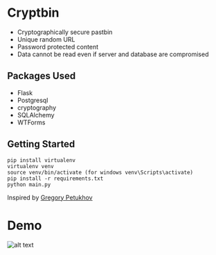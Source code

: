 # Cryptbin


* Cryptographically secure pastbin
* Unique random URL
* Password protected content
* Data cannot be read even if server and database are compromised

## Packages Used

* Flask
* Postgresql
* cryptography
* SQLAlchemy
* WTForms


## Getting Started

```
pip install virtualenv
virtualenv venv
source venv/bin/activate (for windows venv\Scripts\activate)
pip install -r requirements.txt
python main.py
```

Inspired by [Gregory Petukhov](https://github.com/lorien "lorien")


# Demo
![alt text](https://github.com/ObsidianRock/Cryptbin/blob/master/video/full_demo_3.gif "Demo")